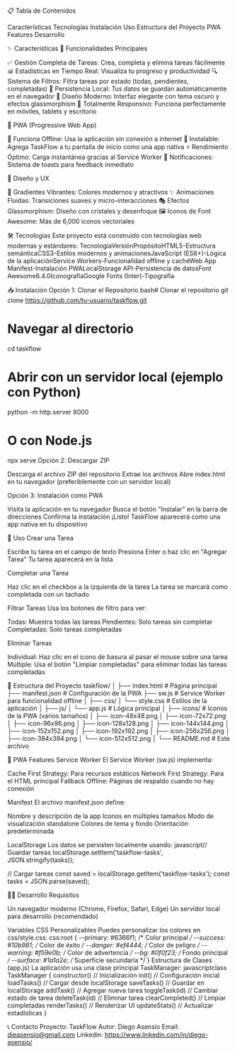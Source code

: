 📋 Tabla de Contenidos

Características
Tecnologías
Instalación
Uso
Estructura del Proyecto
PWA Features
Desarrollo


✨ Características
🎯 Funcionalidades Principales

✅ Gestión Completa de Tareas: Crea, completa y elimina tareas fácilmente
📊 Estadísticas en Tiempo Real: Visualiza tu progreso y productividad
🔍 Sistema de Filtros: Filtra tareas por estado (todas, pendientes, completadas)
💾 Persistencia Local: Tus datos se guardan automáticamente en el navegador
🌙 Diseño Moderno: Interfaz elegante con tema oscuro y efectos glassmorphism
📱 Totalmente Responsivo: Funciona perfectamente en móviles, tablets y escritorio

🚀 PWA (Progressive Web App)

📴 Funciona Offline: Usa la aplicación sin conexión a internet
📲 Instalable: Agrega TaskFlow a tu pantalla de inicio como una app nativa
⚡ Rendimiento Óptimo: Carga instantánea gracias al Service Worker
🔔 Notificaciones: Sistema de toasts para feedback inmediato

🎨 Diseño y UX

🌈 Gradientes Vibrantes: Colores modernos y atractivos
✨ Animaciones Fluidas: Transiciones suaves y micro-interacciones
🎭 Efectos Glassmorphism: Diseño con cristales y desenfoque
🖼️ Iconos de Font Awesome: Más de 6,000 iconos vectoriales


🛠️ Tecnologías
Este proyecto está construido con tecnologías web modernas y estándares:
TecnologíaVersiónPropósitoHTML5-Estructura semánticaCSS3-Estilos modernos y animacionesJavaScript (ES6+)-Lógica de la aplicaciónService Workers-Funcionalidad offline y cachéWeb App Manifest-Instalación PWALocalStorage API-Persistencia de datosFont Awesome6.4.0IconografíaGoogle Fonts (Inter)-Tipografía

📥 Instalación
Opción 1: Clonar el Repositorio
bash# Clonar el repositorio
git clone https://github.com/tu-usuario/taskflow.git

# Navegar al directorio
cd taskflow

# Abrir con un servidor local (ejemplo con Python)
python -m http.server 8000

# O con Node.js
npx serve
Opción 2: Descargar ZIP

Descarga el archivo ZIP del repositorio
Extrae los archivos
Abre index.html en tu navegador (preferiblemente con un servidor local)

Opción 3: Instalación como PWA

Visita la aplicación en tu navegador
Busca el botón "Instalar" en la barra de direcciones
Confirma la instalación
¡Listo! TaskFlow aparecerá como una app nativa en tu dispositivo


🎯 Uso
Crear una Tarea

Escribe tu tarea en el campo de texto
Presiona Enter o haz clic en "Agregar Tarea"
Tu tarea aparecerá en la lista

Completar una Tarea

Haz clic en el checkbox a la izquierda de la tarea
La tarea se marcará como completada con un tachado

Filtrar Tareas
Usa los botones de filtro para ver:

Todas: Muestra todas las tareas
Pendientes: Solo tareas sin completar
Completadas: Solo tareas completadas

Eliminar Tareas

Individual: Haz clic en el icono de basura al pasar el mouse sobre una tarea
Múltiple: Usa el botón "Limpiar completadas" para eliminar todas las tareas completadas


📁 Estructura del Proyecto
taskflow/
│
├── index.html              # Página principal
├── manifest.json           # Configuración de la PWA
├── sw.js                   # Service Worker para funcionalidad offline
│
├── css/
│   └── style.css          # Estilos de la aplicación
│
├── js/
│   └── app.js             # Lógica principal
│
├── icons/                 # Iconos de la PWA (varios tamaños)
│   ├── icon-48x48.png
│   ├── icon-72x72.png
│   ├── icon-96x96.png
│   ├── icon-128x128.png
│   ├── icon-144x144.png
│   ├── icon-152x152.png
│   ├── icon-192x192.png
│   ├── icon-256x256.png
│   ├── icon-384x384.png
│   └── icon-512x512.png
│
└── README.md              # Este archivo

🔧 PWA Features
Service Worker
El Service Worker (sw.js) implementa:

Cache First Strategy: Para recursos estáticos
Network First Strategy: Para el HTML principal
Fallback Offline: Páginas de respaldo cuando no hay conexión

Manifest
El archivo manifest.json define:

Nombre y descripción de la app
Iconos en múltiples tamaños
Modo de visualización standalone
Colores de tema y fondo
Orientación predeterminada

LocalStorage
Los datos se persisten localmente usando:
javascript// Guardar tareas
localStorage.setItem('taskflow-tasks', JSON.stringify(tasks));

// Cargar tareas
const saved = localStorage.getItem('taskflow-tasks');
const tasks = JSON.parse(saved);

👨‍💻 Desarrollo
Requisitos

Un navegador moderno (Chrome, Firefox, Safari, Edge)
Un servidor local para desarrollo (recomendado)

Variables CSS Personalizables
Puedes personalizar los colores en css/style.css:
css:root {
	--primary: #6366f1;      /* Color principal */
	--success: #10b981;      /* Color de éxito */
	--danger: #ef4444;       /* Color de peligro */
	--warning: #f59e0b;      /* Color de advertencia */
	--bg: #0f0f23;           /* Fondo principal */
	--surface: #1a1a2e;      /* Superficie secundaria */
}
Estructura de Clases (app.js)
La aplicación usa una clase principal TaskManager:
javascriptclass TaskManager {
    constructor()           // Inicialización
    init()                  // Configuración inicial
    loadTasks()            // Cargar desde localStorage
    saveTasks()            // Guardar en localStorage
    addTask()              // Agregar nueva tarea
    toggleTask(id)         // Cambiar estado de tarea
    deleteTask(id)         // Eliminar tarea
    clearCompleted()       // Limpiar completadas
    renderTasks()          // Renderizar UI
    updateStats()          // Actualizar estadísticas
}

📞 Contacto
Proyecto: TaskFlow
Autor: Diego Asensio
Email: dieasensio@gmail.com
Linkedin: https://www.linkedin.com/in/diego-asensio/
